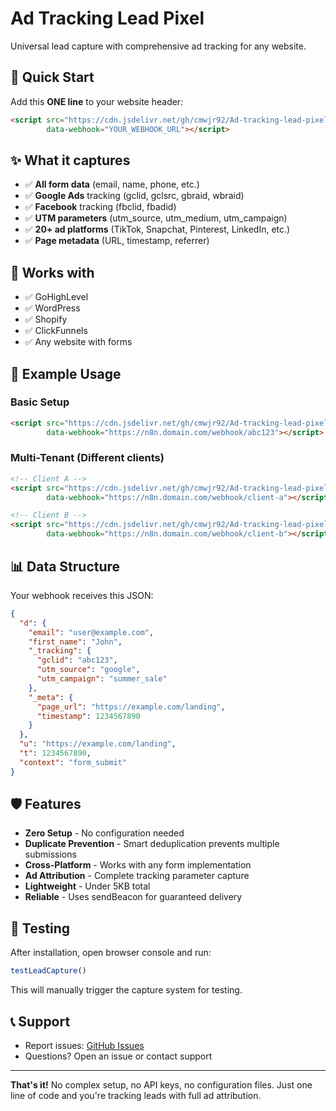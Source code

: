 # Ad Tracking Lead Pixel

Universal lead capture with comprehensive ad tracking for any website.

## 🚀 Quick Start

Add this **ONE line** to your website header:

```html
<script src="https://cdn.jsdelivr.net/gh/cmwjr92/Ad-tracking-lead-pixel@main/loader.js" 
        data-webhook="YOUR_WEBHOOK_URL"></script>
```

## ✨ What it captures

- ✅ **All form data** (email, name, phone, etc.)
- ✅ **Google Ads** tracking (gclid, gclsrc, gbraid, wbraid)
- ✅ **Facebook** tracking (fbclid, fbadid)
- ✅ **UTM parameters** (utm_source, utm_medium, utm_campaign)
- ✅ **20+ ad platforms** (TikTok, Snapchat, Pinterest, LinkedIn, etc.)
- ✅ **Page metadata** (URL, timestamp, referrer)

## 🎯 Works with

- ✅ GoHighLevel
- ✅ WordPress  
- ✅ Shopify
- ✅ ClickFunnels
- ✅ Any website with forms

## 📝 Example Usage

### Basic Setup
```html
<script src="https://cdn.jsdelivr.net/gh/cmwjr92/Ad-tracking-lead-pixel@main/loader.js" 
        data-webhook="https://n8n.domain.com/webhook/abc123"></script>
```

### Multi-Tenant (Different clients)
```html
<!-- Client A -->
<script src="https://cdn.jsdelivr.net/gh/cmwjr92/Ad-tracking-lead-pixel@main/loader.js" 
        data-webhook="https://n8n.domain.com/webhook/client-a"></script>

<!-- Client B -->
<script src="https://cdn.jsdelivr.net/gh/cmwjr92/Ad-tracking-lead-pixel@main/loader.js" 
        data-webhook="https://n8n.domain.com/webhook/client-b"></script>
```

## 📊 Data Structure

Your webhook receives this JSON:

```json
{
  "d": {
    "email": "user@example.com",
    "first_name": "John",
    "_tracking": {
      "gclid": "abc123",
      "utm_source": "google",
      "utm_campaign": "summer_sale"
    },
    "_meta": {
      "page_url": "https://example.com/landing",
      "timestamp": 1234567890
    }
  },
  "u": "https://example.com/landing",
  "t": 1234567890,
  "context": "form_submit"
}
```

## 🛡️ Features

- **Zero Setup** - No configuration needed
- **Duplicate Prevention** - Smart deduplication prevents multiple submissions  
- **Cross-Platform** - Works with any form implementation
- **Ad Attribution** - Complete tracking parameter capture
- **Lightweight** - Under 5KB total
- **Reliable** - Uses sendBeacon for guaranteed delivery

## 🔧 Testing

After installation, open browser console and run:
```javascript
testLeadCapture()
```

This will manually trigger the capture system for testing.

## 📞 Support

- Report issues: [GitHub Issues](https://github.com/cmwjr92/Ad-tracking-lead-pixel/issues)
- Questions? Open an issue or contact support

---

**That's it!** No complex setup, no API keys, no configuration files. Just one line of code and you're tracking leads with full ad attribution.
